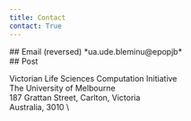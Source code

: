 ```yaml
---
title: Contact
contact: True
---
```



<div class="pure-g">
<div class="pure-u-1-2">
## Email 
(reversed) *ua.ude.bleminu@epopjb*
</div>

<div class="pure-u-1-2">
## Post

Victorian Life Sciences Computation Initiative \
The University of Melbourne \
187 Grattan Street, Carlton, Victoria \
Australia, 3010 \
</div>

</div>
